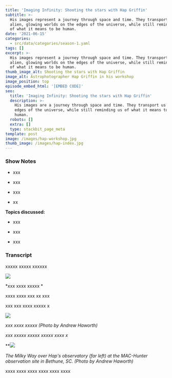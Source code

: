 ```yaml
---
title: 'Imaging Infinity: Shooting the stars with Hap Griffin'
subtitle: >-
  His images represent a journey through space and time. They transport us to
  alien, glowing worlds on the edges of the universe, while still reminding us
  of what it means to be human.
date: '2021-06-15'
categories:
  - src/data/categories/season-1.yaml
tags: []
excerpt: >-
  His images represent a journey through space and time. They transport us to
  alien, glowing worlds on the edges of the universe, while still reminding us
  of what it means to be human.
thumb_image_alt: Shooting the stars with Hap Griffin
image_alt: Astrophotographer Hap Griffin in his workshop
image_position: top
episode_embed_html: '[EMBED CODE]'
seo:
  title: 'Imaging Infinity: Shooting the stars with Hap Griffin'
  description: >-
    His images are a journey through space and time. They transport us to the
    edges of the universe, while still reminding us of what it means to be
    human.
  robots: []
  extra: []
  type: stackbit_page_meta
template: post
image: /images/hap-workshop.jpg
thumb_image: /images/hap-index.jpg
---
```

### Show Notes

*   xxx

*   xxx

*   xxx

*   xx

**Topics discussed:**

*   xxx

*   xxx

*   xxx

### Transcript

xxxxx xxxxx xxxxxx

![](/\_static/app-assets/hap-1.jpg)

\*xxx xxxx xxxxx \*

xxxx xxxx xxx xx xxx

xxx xxx xxxx xxxxx x

![](/\_static/app-assets/hap-2.jpg)

*xxx xxxx xxxxx (Photo by Andrew Haworth)*

*xxx xxxxx xxxxx xxxxx xxxx x*

**![](/\_static/app-assets/hap-3.jpg)

*The Milky Way over Hap's observatory (far left) at the MAC-Hunter observation site in Bethune, SC. (Photo by Andrew Haworth)*

xxxx xxxx xxxx xxxx xxxx xxxx
